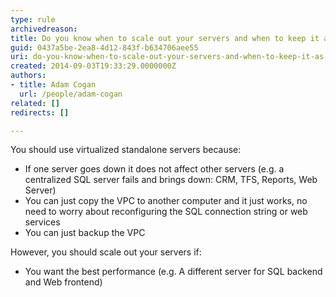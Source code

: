 ```yaml
---
type: rule
archivedreason: 
title: Do you know when to scale out your servers and when to keep it as a standalone server?
guid: 0437a5be-2ea8-4d12-843f-b634706aee55
uri: do-you-know-when-to-scale-out-your-servers-and-when-to-keep-it-as-a-standalone-server
created: 2014-09-03T19:33:29.0000000Z
authors:
- title: Adam Cogan
  url: /people/adam-cogan
related: []
redirects: []

---
```


You should use virtualized standalone servers because:

* If one server goes down it does not affect other servers (e.g. a centralized SQL server fails and brings down: CRM, TFS, Reports, Web Server)
* You can just copy the VPC to another computer and it just works, no need to worry about reconfiguring the SQL connection string or web services
* You can just backup the VPC


However, you should scale out your servers if:

* You want the best performance (e.g. A different server for SQL backend and Web frontend)


<!--endintro-->

